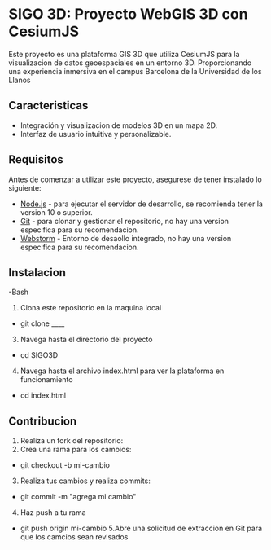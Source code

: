 # SIGO 3D: Proyecto WebGIS 3D con CesiumJS

Este proyecto es una plataforma GIS 3D que utiliza CesiumJS para la visualizacion de datos geoespaciales en un entorno 3D. Proporcionando una experiencia inmersiva en el campus Barcelona de la Universidad de los Llanos

## Caracteristicas

- Integración y visualizacion de modelos 3D en un mapa 2D.
- Interfaz de usuario intuitiva y personalizable.

## Requisitos

Antes de comenzar a utilizar este proyecto, asegurese de tener instalado lo siguiente:
- [Node.js](https://nodejs.org/) - para ejecutar el servidor de desarrollo, se recomienda tener la version 10 o superior.
- [Git](https://git-scm.com/) - para clonar y gestionar el repositorio, no hay una version especifica para su recomendacion.
-  [Webstorm](https://www.jetbrains.com/webstorm/download/) - Entorno de desaollo integrado, no hay una version especifica para su recomendacion.

## Instalacion
-Bash
1. Clona este repositorio en la maquina local
- git clone ____
3. Navega hasta el directorio del proyecto
- cd SIGO3D
4. Navega hasta el archivo index.html para ver la plataforma en funcionamiento
- cd index.html

## Contribucion

1. Realiza un fork del repositorio:
2. Crea una rama para los cambios:
- git checkout -b mi-cambio
3. Realiza tus cambios y realiza commits:
- git commit -m "agrega mi cambio"
4. Haz push a tu rama
- git push origin mi-cambio
5.Abre una solicitud de extraccion en Git para que los camcios sean revisados

  

